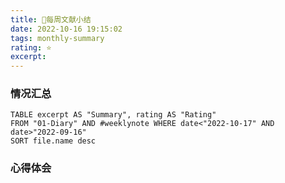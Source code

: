 ```yaml
---
title: 📅每周文献小结
date: 2022-10-16 19:15:02
tags: monthly-summary
rating: ⭐️
excerpt: 
---
```


### 情况汇总

```dataview
TABLE excerpt AS "Summary", rating AS "Rating" 
FROM "01-Diary" AND #weeklynote WHERE date<"2022-10-17" AND date>"2022-09-16"
SORT file.name desc
```

### 心得体会
